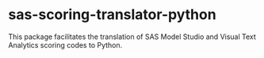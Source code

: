 # sas-scoring-translator-python
This package facilitates the translation of SAS Model Studio and Visual Text Analytics scoring codes to Python.

